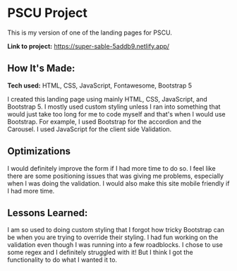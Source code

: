 # PSCU Project
This is my version of one of the landing pages for PSCU.

**Link to project:** https://super-sable-5addb9.netlify.app/


## How It's Made:

**Tech used:** HTML, CSS, JavaScript, Fontawesome, Bootstrap 5

I created this landing page using mainly HTML, CSS, JavaScript, and Bootstrap 5. I mostly used custom styling unless I ran into something that would just take too long for me to code myself and that's when I would use Bootstrap. For example, I used Bootstrap for the accordion and the Carousel. I used JavaScript for the client side Validation. 

## Optimizations
I would definitely improve the form if I had more time to do so. I feel like there are some positioning issues that was giving me problems, especially when I was doing the validation. I would also make this site mobile friendly if I had more time. 

## Lessons Learned:

I am so used to doing custom styling that I forgot how tricky Bootstrap can be when you are trying to override their styling. I had fun working on the validation even though I was running into a few roadblocks. I chose to use some regex and I definitely struggled with it! But I think I got the functionality to do what I wanted it to.





